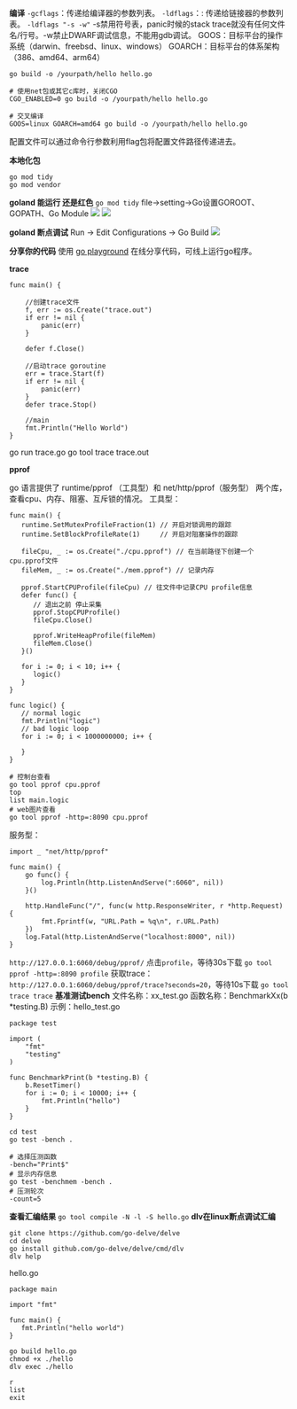 **编译**
`-gcflags`：传递给编译器的参数列表。
`-ldflags`：: 传递给链接器的参数列表。
`-ldflags "-s -w"` -s禁用符号表，panic时候的stack trace就没有任何文件名/行号。-w禁止DWARF调试信息，不能用gdb调试。
GOOS：目标平台的操作系统（darwin、freebsd、linux、windows）
GOARCH：目标平台的体系架构（386、amd64、arm64）
```
go build -o /yourpath/hello hello.go

# 使用net包或其它c库时，关闭CGO
CGO_ENABLED=0 go build -o /yourpath/hello hello.go

# 交叉编译
GOOS=linux GOARCH=amd64 go build -o /yourpath/hello hello.go
```
配置文件可以通过命令行参数利用flag包将配置文件路径传递进去。

**本地化包**
```
go mod tidy
go mod vendor
```

**goland 能运行 还是红色**
`go mod tidy`
file->setting->Go设置GOROOT、GOPATH、Go Module
![](../images/111.png)
![](../images/333.png)

**goland 断点调试**
Run -> Edit Configurations -> Go Build
![](../images/goland断点调试.png)

**分享你的代码**
使用 [go playground](https://go.dev/play) 在线分享代码，可线上运行go程序。

**trace**


```
func main() {

	//创建trace文件
	f, err := os.Create("trace.out")
	if err != nil {
		panic(err)
	}

	defer f.Close()

	//启动trace goroutine
	err = trace.Start(f)
	if err != nil {
		panic(err)
	}
	defer trace.Stop()

	//main
	fmt.Println("Hello World")
}
```

go run trace.go
go tool trace trace.out

**pprof**


go 语言提供了 runtime/pprof （工具型）和 net/http/pprof（服务型） 两个库，查看cpu、内存、阻塞、互斥锁的情况。
工具型：

```
func main() {
   runtime.SetMutexProfileFraction(1) // 开启对锁调用的跟踪
   runtime.SetBlockProfileRate(1)     // 开启对阻塞操作的跟踪

   fileCpu, _ := os.Create("./cpu.pprof") // 在当前路径下创建一个cpu.pprof文件
   fileMem, _ := os.Create("./mem.pprof") // 记录内存

   pprof.StartCPUProfile(fileCpu) // 往文件中记录CPU profile信息
   defer func() {
      // 退出之前 停止采集
      pprof.StopCPUProfile()
      fileCpu.Close()

      pprof.WriteHeapProfile(fileMem)
      fileMem.Close()
   }()

   for i := 0; i < 10; i++ {
      logic()
   }
}

func logic() {
   // normal logic
   fmt.Println("logic")
   // bad logic loop
   for i := 0; i < 1000000000; i++ {

   }
}
```
```
# 控制台查看
go tool pprof cpu.pprof
top
list main.logic
# web图片查看
go tool pprof -http=:8090 cpu.pprof
```
服务型：

```
import _ "net/http/pprof"

func main() {
	go func() {
		log.Println(http.ListenAndServe(":6060", nil))
	}()

	http.HandleFunc("/", func(w http.ResponseWriter, r *http.Request) {
		fmt.Fprintf(w, "URL.Path = %q\n", r.URL.Path)
	})
	log.Fatal(http.ListenAndServe("localhost:8000", nil))
}
```

`http://127.0.0.1:6060/debug/pprof/`
点击`profile`，等待30s下载
`go tool pprof -http=:8090 profile`
获取trace：`http://127.0.0.1:6060/debug/pprof/trace?seconds=20`，等待10s下载
`go tool trace trace`
**基准测试bench**
文件名称：xx_test.go
函数名称：BenchmarkXx(b *testing.B)
示例：hello_test.go
```
package test

import (
	"fmt"
	"testing"
)

func BenchmarkPrint(b *testing.B) {
	b.ResetTimer()
	for i := 0; i < 10000; i++ {
		fmt.Println("hello")
	}
}
```
```
cd test
go test -bench .

# 选择压测函数
-bench="Print$"
# 显示内存信息
go test -benchmem -bench . 
# 压测轮次
-count=5
```
**查看汇编结果**
`go tool compile -N -l -S hello.go`
**dlv在linux断点调试汇编**
```
git clone https://github.com/go-delve/delve
cd delve
go install github.com/go-delve/delve/cmd/dlv
dlv help
```
hello.go
```
package main

import "fmt"

func main() {
   fmt.Println("hello world")
}
```
```
go build hello.go
chmod +x ./hello
dlv exec ./hello

r
list
exit
```